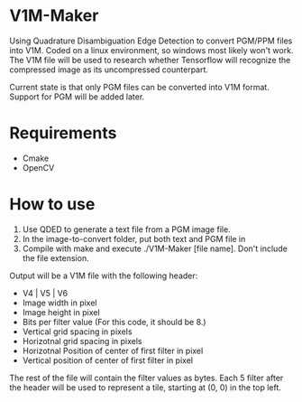 # V1M-Maker
Using Quadrature Disambiguation Edge Detection to convert PGM/PPM files into V1M. Coded on a linux environment, so windows most likely won't work. The V1M file will be used to research whether Tensorflow will recognize the compressed image as its uncompressed counterpart.

Current state is that only PGM files can be converted into V1M format. Support for PGM will be added later.

# Requirements
- Cmake
- OpenCV

# How to use
1. Use QDED to generate a text file from a PGM image file.
2. In the image-to-convert folder, put both text and PGM file in
3. Compile with make and execute ./V1M-Maker [file name]. Don't include the file extension.

Output will be a V1M file with the following header:
- V4 | V5 | V6
- Image width in pixel
- Image height in pixel
- Bits per filter value (For this code, it should be 8.)
- Vertical grid spacing in pixels
- Horizotnal grid spacing in pixels
- Horizotnal Position of center of first filter in pixel
- Vertical position of center of first filter in pixel

The rest of the file will contain the filter values as bytes. Each 5 filter after the header will be used to represent a tile, starting at (0, 0) in the top left.

